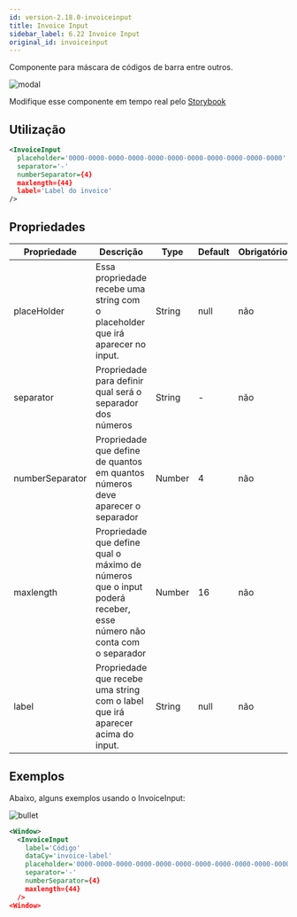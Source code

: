 ```yaml
---
id: version-2.18.0-invoiceinput
title: Invoice Input
sidebar_label: 6.22 Invoice Input
original_id: invoiceinput
---
```


Componente para máscara de códigos de barra entre outros.

![modal](assets/images_components/v2.0.0/invoice-input.jpg)

Modifique esse componente em tempo real pelo [Storybook](https://ame-miniapp-components.calindra.com.br/storybook/?path=/story/intera%C3%A7%C3%B5es-invoiceinput--basic)

## Utilização

```xml
<InvoiceInput
  placeholder='0000-0000-0000-0000-0000-0000-0000-0000-0000-0000-0000'
  separator='-'
  numberSeparator={4}
  maxlength={44}
  label='Label do invoice'
/>
```

## Propriedades

| Propriedade     | Descrição                                                                                                         | Type   | Default | Obrigatório |
|-----------------|-------------------------------------------------------------------------------------------------------------------|--------|---------|-------------|
| placeHolder     | Essa propriedade recebe uma string com o placeholder que irá aparecer no input.                                   | String | null    | não         |
| separator       | Propriedade para definir qual será o separador dos números                                                        | String | -       | não         |
| numberSeparator | Propriedade que define de quantos em quantos números deve aparecer o separador                                    | Number | 4       | não         |
| maxlength       | Propriedade que define qual o máximo de números que o input poderá receber, esse número não conta com o separador | Number | 16      | não         |
| label           | Propriedade que recebe uma string com o label que irá aparecer acima do input.                                    | String | null    | não         |

## Exemplos

Abaixo, alguns exemplos usando o InvoiceInput:

![bullet](assets/images_components/v2.18.0/invoiceInput_ex1.png)

```xml
<Window>
  <InvoiceInput
    label='Código'
    dataCy='invoice-label'
    placeholder='0000-0000-0000-0000-0000-0000-0000-0000-0000-0000-0000'
    separator='-'
    numberSeparator={4}
    maxlength={44}
  />
<Window>
```

